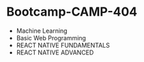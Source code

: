 # Bootcamp-CAMP-404
- Machine Learning 
- Basic Web Programming
- REACT NATIVE FUNDAMENTALS
- REACT NATIVE ADVANCED

